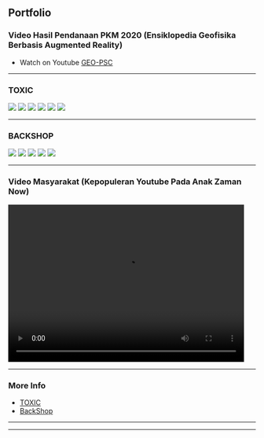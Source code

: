 ## Portfolio


### Video Hasil Pendanaan PKM 2020 (Ensiklopedia Geofisika Berbasis Augmented Reality)
- Watch on Youtube [GEO-PSC](https://youtu.be/T8bpsG4WPnI)

---
### TOXIC

<img src="images/toxic1.png?raw=true"/>
<img src="images/toxic2.png?raw=true"/>
<img src="images/toxic3.png?raw=true"/>
<img src="images/toxic4.png?raw=true"/>
<img src="images/toxic5.png?raw=true"/>
<img src="images/toxic6.png?raw=true"/>

---
### BACKSHOP
<img src="images/backshop1.png?raw=true"/>
<img src="images/backshop2.png?raw=true"/>
<img src="images/backshop3.png?raw=true"/>
<img src="images/backshop4.png?raw=true"/>
<img src="images/backshop5.png?raw=true"/>

---
### Video Masyarakat (Kepopuleran Youtube Pada Anak Zaman Now)
<video width="480" height="320" controls>
  <source src="SISMUL (convert-video-online.com).mp4" type="video/mp4">
  Your browser does not support the video tag.
</video>

---


### More Info

- [TOXIC](https://github.com/angellsongg/project)
- [BackShop](https://github.com/angellsongg/project)


---




---

